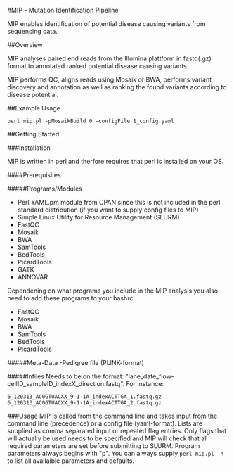 #MIP - Mutation Identification Pipeline


MIP enables identification of potential disease causing variants from sequencing data. 

##Overview

MIP analyses paired end reads from the Illumina plattform in fastq(.gz) format to annotated 
ranked potential disease causing variants. 

MIP performs QC, aligns reads using Mosaik or BWA, performs variant discovery and 
annotation as well as ranking the found variants according to disease potential.

##Example Usage
```
perl mip.pl -pMosaikBuild 0 -configFile 1_config.yaml
```

##Getting Started

###Installation

MIP is written in perl and therfore requires that perl is installed on your OS. 

####Prerequisites

#####Programs/Modules
- Perl YAML.pm module from CPAN since this is not included in the perl standard distribution
(if you want to supply config files to MIP)
- Simple Linux Utility for Resource Management (SLURM)
- FastQC
- Mosaik
- BWA
- SamTools
- BedTools
- PicardTools
- GATK
- ANNOVAR

Dependening on what programs you include in the MIP analysis you also need to add these programs to your bashrc

- FastQC
- Mosaik
- BWA
- SamTools
- BedTools
- PicardTools

#####Meta-Data
-Pedigree file (PLINK-format)

#####Infiles
Needs to be on the format: "lane_date_flow-cellID_sampleID_indexX_direction.fastq".  For instance:

```
6_120313_AC0GTUACXX_9-1-1A_indexACTTGA_1.fastq.gz
6_120313_AC0GTUACXX_9-1-1A_indexACTTGA_2.fastq.gz
```

###Usage
MIP is called from the command line and takes input from the command line (precedence) or a config file (yaml-format).
Lists are supplied as comma separated input or repeated flag entries. Only flags that will actually be used needs to 
be specified and MIP will check that all required parameters are set before submitting to SLURM. Program parameters 
always begins with "p". You can always supply ```perl mip.pl -h``` to list all availaible parameters and defaults.  

